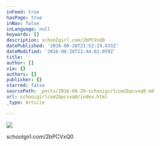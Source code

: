 ```yaml
---
inFeed: true
hasPage: true
inNav: false
inLanguage: null
keywords: []
description: schooIgirl.com/2bPCVxQ0
datePublished: '2016-08-28T21:52:19.833Z'
dateModified: '2016-08-28T21:44:02.059Z'
title: ''
author: []
via: {}
authors: []
publisher: {}
starred: false
sourcePath: _posts/2016-08-28-schooigirlcom2bpcvxq0.md
url: schooigirlcom2bpcvxq0/index.html
_type: Article

---
```

![](https://the-grid-user-content.s3-us-west-2.amazonaws.com/9ebd9bfc-10e5-45ee-9b05-7813afc1d231.jpg)

schooIgirl.com/2bPCVxQ0